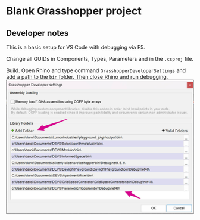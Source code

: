 # Blank Grasshopper project

## Developer notes

This is a basic setup for VS Code with debugging via F5.

Change all GUIDs in Components, Types, Parameters and in the `.csproj` file.

Build. Open Rhino and type command `GrasshopperDeveloperSettings` and add a path to the `bin` folder. Then close Rhino and run debugging.
![](GrasshopperDeveloperSettings.jpg)